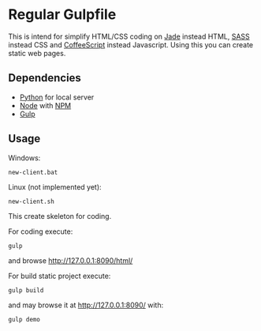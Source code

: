# Regular Gulpfile

This is intend for simplify HTML/CSS coding on
[Jade](http://jade-lang.com/) instead HTML,
[SASS](http://sass-lang.com/) instead CSS
and [CoffeeScript](http://coffeescript.org/) instead Javascript.
Using this you can create static web pages.

## Dependencies

* [Python](https://www.python.org/downloads/) for local server
* [Node](https://nodejs.org/en/download/) with [NPM](https://docs.npmjs.com/getting-started/what-is-npm)
* [Gulp](http://gulpjs.com/)

## Usage

Windows:
```batch
new-client.bat
```

Linux (not implemented yet):
```shell
new-client.sh
```

This create skeleton for coding.

For coding execute:
```shell
gulp
```
and browse http://127.0.0.1:8090/html/

For build static project execute:
```shell
gulp build
```

and may browse it at http://127.0.0.1:8090/ with:
```shell
gulp demo
```
